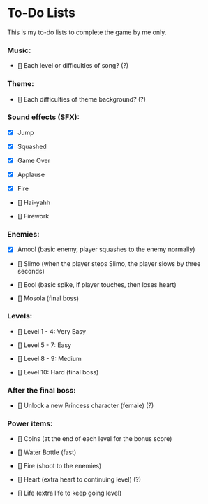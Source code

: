 # To-Do Lists

This is my to-do lists to complete the game by me only.

### Music:

- [] Each level or difficulties of song? (?)

### Theme:

- [] Each difficulties of theme background? (?)

### Sound effects (SFX):

- [X] Jump

- [X] Squashed

- [X] Game Over

- [X] Applause

- [X] Fire

- [] Hai-yahh

- [] Firework

### Enemies:

- [X] Amool (basic enemy, player squashes to the enemy normally)

- [] Slimo (when the player steps Slimo, the player slows by three seconds)

- [] Eool (basic spike, if player touches, then loses heart)

- [] Mosola (final boss)

### Levels:

- [] Level 1 - 4: Very Easy

- [] Level 5 - 7: Easy

- [] Level 8 - 9: Medium

- [] Level 10: Hard (final boss)

### After the final boss:

- [] Unlock a new Princess character (female) (?)

### Power items:

- [] Coins (at the end of each level for the bonus score)

- [] Water Bottle (fast)

- [] Fire (shoot to the enemies)

- [] Heart (extra heart to continuing level) (?)

- [] Life (extra life to keep going level)